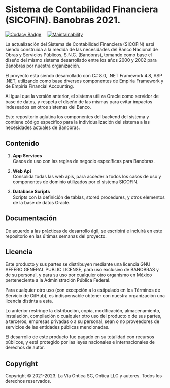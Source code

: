 ﻿# Sistema de Contabilidad Financiera (SICOFIN). Banobras 2021.

[![Codacy Badge](https://app.codacy.com/project/badge/Grade/dc6199c4794948059580c7978e17dbdd)](https://www.codacy.com/gh/Ontica/Banobras.Sicofin/dashboard?utm_source=github.com&amp;utm_medium=referral&amp;utm_content=Ontica/Banobras.Sicofin&amp;utm_campaign=Badge_Grade)
&nbsp; &nbsp;
[![Maintainability](https://api.codeclimate.com/v1/badges/a55ffb3c78e78c77e09b/maintainability)](https://codeclimate.com/github/Ontica/Banobras.Sicofin/maintainability)

La actualización del Sistema de Contabilidad Financiera (SICOFIN) está siendo construida 
a la medida de las necesidades del Banco Nacional de Obras y Servicios Públicos, S.N.C. 
(Banobras), tomando como base el diseño del mismo sistema desarrollado entre los años 
2000 y 2002 para Banobras por nuestra organización.

El proyecto está siendo desarrollado con C# 8.0, .NET Framework 4.8, ASP .NET, utilizando
como base diversos componentes de Empiria Framework y de Empiria Financial Accounting.

Al igual que la versión anterior, el sistema utiliza Oracle como servidor de base de datos,
y respeta el diseño de las mismas para evitar impactos indeseados en otros sistemas del Banco.

Este repositorio aglutina los componentes del backend del sistema y contiene código específico
para la individualización del sistema a las necesidades actuales de Banobras.

## Contenido

1.  **App Services**  
    Casos de uso con las reglas de negocio específicas para Banobras.

2.  **Web Api**  
    Consolida todas las web apis, para acceder a todos los casos de uso y componentes
    de dominio utilizados por el sistema SICOFIN.

3.  **Database Scripts**  
    Scripts con la definición de tablas, stored procedures, y otros elementos
    de la base de datos Oracle.

## Documentación

De acuerdo a las prácticas de desarrollo ágil, se escribirá e incluirá en este
repositorio en las últimas semanas del proyecto.

## Licencia

Este producto y sus partes se distribuyen mediante una licencia GNU AFFERO
GENERAL PUBLIC LICENSE, para uso exclusivo de BANOBRAS y de su personal, y
para su uso por cualquier otro organismo en México perteneciente a la
Administración Pública Federal.

Para cualquier otro uso (con excepción a lo estipulado en los Términos de
Servicio de GitHub), es indispensable obtener con nuestra organización una
licencia distinta a esta.

Lo anterior restringe la distribución, copia, modificación, almacenamiento,
instalación, compilación o cualquier otro uso del producto o de sus partes,
a terceros, empresas privadas o a su personal, sean o no proveedores de
servicios de las entidades públicas mencionadas.

El desarrollo de este producto fue pagado en su totalidad con recursos
públicos, y está protegido por las leyes nacionales e internacionales
de derechos de autor.

## Copyright

Copyright © 2021-2023. La Vía Óntica SC, Ontica LLC y autores.
Todos los derechos reservados.
